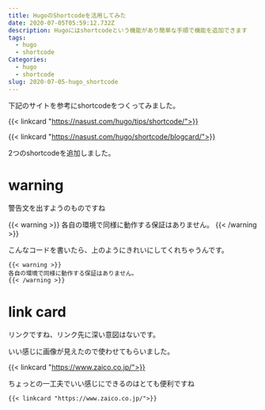 ```yaml
---
title: HugoのShortcodeを活用してみた
date: 2020-07-05T05:59:12.732Z
description: Hugoにはshortcodeという機能があり簡単な手順で機能を追加できます
tags:
  - hugo
  - shortcode
Categories:
  - hugo
  - shortcode
slug: 2020-07-05-hugo_shortcode
---
```

下記のサイトを参考にshortcodeをつくってみました。

{{< linkcard "https://nasust.com/hugo/tips/shortcode/">}}

{{< linkcard "https://nasust.com/hugo/shortcode/blogcard/">}}

2つのshortcodeを追加しました。

# warning

警告文を出すようのものですね

{{< warning >}}
各自の環境で同様に動作する保証はありません。
{{< /warning >}}

こんなコードを書いたら、上のようにきれいにしてくれちゃうんです。

```
{{< warning >}}
各自の環境で同様に動作する保証はありません。
{{< /warning >}}
```

# link card

リンクですね、リンク先に深い意図はないです。

いい感じに画像が見えたので使わせてもらいました。

{{< linkcard "https://www.zaico.co.jp/">}}

ちょっとの一工夫でいい感じにできるのはとても便利ですね

```
{{< linkcard "https://www.zaico.co.jp/">}}
```